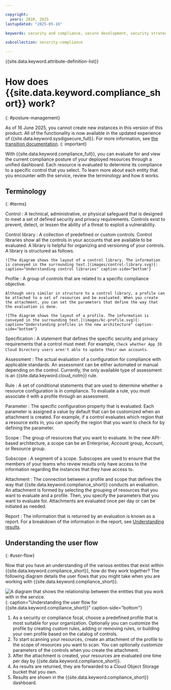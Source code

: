 ```yaml
---

copyright:
  years: 2020, 2025
lastupdated: "2025-05-16"

keywords: security and compliance, secure development, security strategy

subcollection: security-compliance

---
```


{{site.data.keyword.attribute-definition-list}}

# How does {{site.data.keyword.compliance_short}} work?
{: #posture-management}


As of 16 June 2025, you cannot create new instances in this version of this product. All of the functionality is now available in the updated experience of {{site.data.keyword.sysdigsecure_full}}. For more information, see [the transition documentation](/docs/security-compliance?topic=security-compliance-scc-transition). 
{: important}


With {{site.data.keyword.compliance_full}}, you can evaluate for and view the current compliance posture of your deployed resources through a unified dashboard. Each resource is evaluated to determine its compliance to a specific control that you select. To learn more about each entity that you encounter with the service, review the terminology and how it works.


## Terminology
{: #terms}

Control
:   A technical, administrative, or physical safeguard that is designed to meet a set of defined security and privacy requirements. Controls exist to prevent, detect, or lessen the ability of a threat to exploit a vulnerability.

Control library
:   A collection of predefined or custom controls. Control libraries show all the controls in your accounts that are available to be evaluated. A library is helpful for organizing and versioning of your controls. A library is structured as follows. 

	![The diagram shows the layout of a control library. The information is conveyed in the surrounding text.](images/control-library.svg){: caption="Understanding control libraries" caption-side="bottom"}

Profile
:   A group of controls that are related to a specific compliance objective.

	Although very similar in structure to a control library, a profile can be attached to a set of resources and be evaluated. When you create the attachment, you can set the parameters that define the way that the evaluation is done.

	![The diagram shows the layout of a profile. The information is conveyed in the surrounding text.](images/kc-profile.svg){: caption="Understanding profiles in the new architecture" caption-side="bottom"}

Specification
:   A statement that defines the specific security and privacy requirements that a control must meet. For example, `Check whether App ID Cloud Directory users aren't able to update their own accounts`.

Assessment
:   The actual evaluation of a configuration for compliance with applicable standards. An assessment can be either automated or manual depending on the control. Currently, the only available type of assessment is an {{site.data.keyword.cloud_notm}} rule. 

Rule
:   A set of conditional statements that are used to determine whether a resource configuration is in compliance. To evaluate a rule, you must associate it with a profile through an assessment.

Parameter
:   The specific configuration property that is evaluated. Each parameter is assigned a value by default that can be customized when an attachment is created. For example, if a control evaluates which region that a resource exits in, you can specify the region that you want to check for by defining the parameter.

Scope
:   The group of resources that you want to evaluate. In the new API-based architecture, a scope can be an Enterprise, Account group, Account, or Resource group.

Subscope
:   A segment of a scope. Subscopes are used to ensure that the members of your teams who review results only have access to the information regarding the instances that they have access to.

Attachment
:   The connection between a profile and scope that defines the way that {{site.data.keyword.compliance_short}} conducts an evaluation. An attachment is formed by selecting the grouping of resources that you want to evaluate and a profile. Then, you specify the parameters that you want to evaluate for. Attachments are evaluated once per day or can be initiated as needed.

Report
:   The information that is returned by an evaluation is known as a report. For a breakdown of the information in the report, see [Understanding results](/docs/security-compliance?topic=security-compliance-results).



## Understanding the user flow
{: #user-flow}

Now that you have an understanding of the various entities that exist within {{site.data.keyword.compliance_short}}, how do they work together? The following diagram details the user flows that you might take when you are working with {{site.data.keyword.compliance_short}}. 

![A diagram that shows the relationship between the entities that you work with in the service.](images/terminology-flow.svg){: caption="Understanding the user flow for {{site.data.keyword.compliance_short}}" caption-side="bottom"}

1. As a security or compliance focal, choose a predefined profile that is most suitable for your organization. Optionally you can customize the profile by creating custom rules, adding or removing rules, or building your own profile based on the catalog of controls. 
2. To start scanning your resources, create an attachment of the profile to the scope of resources you want to scan. You can optionally customize parameters of the controls when you create the attachment.
3. After the attachment is created, your resources are evaluated one time per day by {{site.data.keyword.compliance_short}}.
4. As results are returned, they are forwarded to a Cloud Object Storage bucket that you own.
5. Results are shown in the {{site.data.keyword.compliance_short}} dashboard. 
